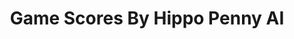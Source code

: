---
title: Game Scores By Hippo Penny AI
layout: scoredetail
permalink: /meta-score/octopath-traveler
header:
  teaser: /assets/images/octopath-traveler.jpg
  video:
    id: dkKmKy0YIJ0
    provider: youtube
---